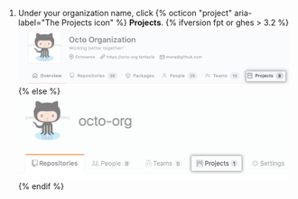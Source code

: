 1. Under your organization name, click {% octicon "project" aria-label="The Projects icon" %} **Projects**.
  {% ifversion fpt or ghes > 3.2 %}
  ![Projects tab for your organization](/assets/images/help/organizations/organization-projects-tab-with-overview-tab.png)
  {% else %}
  ![Projects tab for your organization](/assets/images/help/organizations/organization-projects-tab.png)
  {% endif %}
